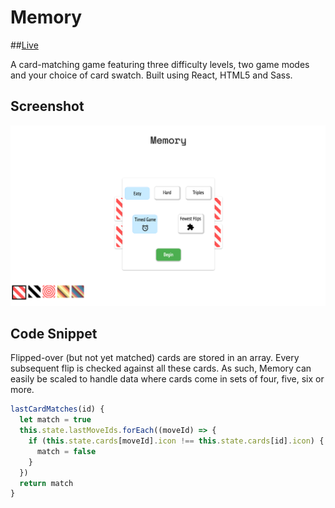 # Memory

##[Live](http://www.douglasgordon.me/Memory/)

A card-matching game featuring three difficulty levels, two game modes and your choice of card swatch. Built using React, HTML5 and Sass.

## Screenshot

![screenshot](./src/assets/memory.png)

## Code Snippet

Flipped-over (but not yet matched) cards are stored in an array. Every subsequent flip is checked against all these cards. As such, Memory can easily be scaled to handle data where cards come in sets of four, five, six or more.

```javascript
lastCardMatches(id) {
  let match = true
  this.state.lastMoveIds.forEach((moveId) => {
    if (this.state.cards[moveId].icon !== this.state.cards[id].icon) {
      match = false
    }
  })
  return match
}
```
